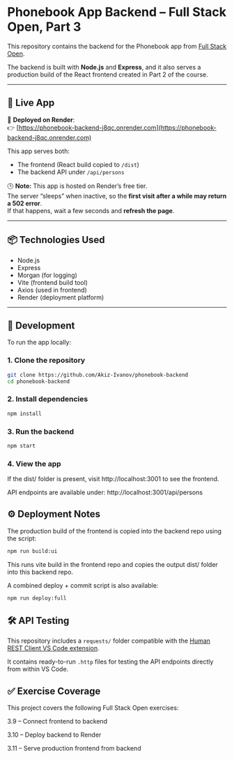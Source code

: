 # Phonebook App Backend – Full Stack Open, Part 3

This repository contains the backend for the Phonebook app from [Full Stack Open](https://fullstackopen.com/en/).

The backend is built with **Node.js** and **Express**, and it also serves a production build of the React frontend created in Part 2 of the course.

---

## 🔗 Live App

📍 **Deployed on Render**:  
👉 [https://phonebook-backend-j8qc.onrender.com](https://phonebook-backend-j8qc.onrender.com)

This app serves both:
- The frontend (React build copied to `/dist`)
- The backend API under `/api/persons`

🕒 **Note:** This app is hosted on Render’s free tier.  
The server “sleeps” when inactive, so the **first visit after a while may return a 502 error**.  
If that happens, wait a few seconds and **refresh the page**.

---

## 📦 Technologies Used

- Node.js
- Express
- Morgan (for logging)
- Vite (frontend build tool)
- Axios (used in frontend)
- Render (deployment platform)

---

## 🚀 Development

To run the app locally:

### 1. Clone the repository
```bash
git clone https://github.com/Akiz-Ivanov/phonebook-backend
cd phonebook-backend
```

### 2. Install dependencies

```bash
npm install
```

### 3. Run the backend

```bash
npm start
```

### 4. View the app

If the dist/ folder is present, visit http://localhost:3001 to see the frontend.

API endpoints are available under:
http://localhost:3001/api/persons

## ⚙️ Deployment Notes

The production build of the frontend is copied into the backend repo using the script:

```bash
npm run build:ui
```

This runs vite build in the frontend repo and copies the output dist/ folder into this backend repo.

A combined deploy + commit script is also available:

```bash
npm run deploy:full
```

## 🛠 API Testing

This repository includes a `requests/` folder compatible with the 
[Human REST Client VS Code extension](https://marketplace.visualstudio.com/items?itemName=humao.rest-client).

It contains ready-to-run `.http` files for testing the API endpoints directly from within VS Code.

## ✅ Exercise Coverage
This project covers the following Full Stack Open exercises:

3.9 – Connect frontend to backend

3.10 – Deploy backend to Render

3.11 – Serve production frontend from backend